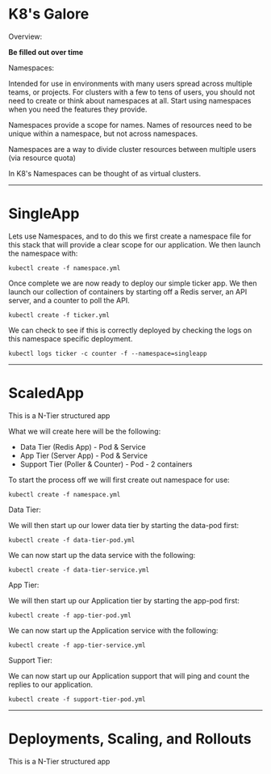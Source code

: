K8's Galore
======
Overview:

**Be filled out over time**

Namespaces:

Intended for use in environments with many users spread across multiple teams, or projects. For clusters with a few to tens of users, you should not need to create or think about namespaces at all. Start using namespaces when you need the features they provide.

Namespaces provide a scope for names. Names of resources need to be unique within a namespace, but not across namespaces.

Namespaces are a way to divide cluster resources between multiple users (via resource quota)

In K8's Namespaces can be thought of as virtual clusters.

---

# SingleApp
Lets use Namespaces, and to do this we first create a namespace file for this stack that will provide a clear scope for our application. We then launch the namespace with:

`kubectl create -f namespace.yml`

Once complete we are now ready to deploy our simple ticker app. We then launch our collection of containers by starting off a Redis server, an API server, and a counter to poll the API.

`kubectl create -f ticker.yml`

We can check to see if this is correctly deployed by checking the logs on this namespace specific deployment.

`kubectl logs ticker -c counter -f --namespace=singleapp`

---

# ScaledApp
This is a N-Tier structured app

What we will create here will be the following:
- Data Tier (Redis App) - Pod & Service
- App Tier (Server App) - Pod & Service
- Support Tier (Poller & Counter) - Pod - 2 containers

To start the process off we will first create out namespace for use:

`kubectl create -f namespace.yml`

Data Tier:

We will then start up our lower data tier by starting the data-pod first:

`kubectl create -f data-tier-pod.yml`

We can now start up the data service with the following:

`kubectl create -f data-tier-service.yml`


App Tier:

We will then start up our Application tier by starting the app-pod first:

`kubectl create -f app-tier-pod.yml`

We can now start up the Application service with the following:

`kubectl create -f app-tier-service.yml`

Support Tier:

We can now start up our Application support that will ping and count the replies to our application.

`kubectl create -f support-tier-pod.yml`

---

# Deployments, Scaling, and Rollouts
This is a N-Tier structured app
